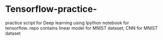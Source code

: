 # Tensorflow-practice-
practice script for Deep learning using Ipython notebook for tensorflow..repo contains linear model for MNIST dataset; CNN for MNIST dataset
